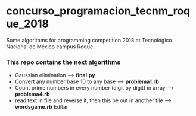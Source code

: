 # concurso_programacion_tecnm_roque_2018
Some algorithms for programming competition 2018 at Tecnológico Nacional de México campus Roque

### This repo contains the next algorithms

* Gaussian elimination --> **final.py**
* Convert any number base 10 to any base --> **problema1.rb**
* Count prime numbers in every number (digit by digit) in array --> **problema4.rb**
* read text in file and reverse it, then this be out in another file --> **wordsgame.rb** Editar

